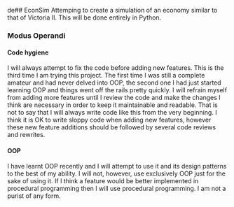 de## EconSim
Attemping to create a simulation of an economy similar to that of Victoria II. This will be done entirely in Python.

### Modus Operandi

#### Code hygiene
I will always attempt to fix the code before adding new features. This is the third time I am trying this project. The first time I was still a complete amateur and had never delved into OOP, the second one I had just started learning OOP and things went off the rails pretty quickly. I will refrain myself from adding more features until I review the code and make the changes I think are necessary in order to keep it maintainable and readable. That is not to say that I will always write code like this from the very beginning. I think it is OK to write sloppy code when adding new features, however these new feature additions should be followed by several code reviews and rewrites.

#### OOP
I have learnt OOP recently and I will attempt to use it and its design patterns to the best of my ability. I will not, however, use exclusively OOP just for the sake of using it. If I think a feature would be better implemented in procedural programming then I will use procedural programming. I am not a purist of any form.
